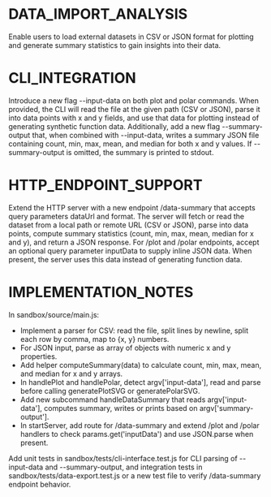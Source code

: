 # DATA_IMPORT_ANALYSIS

Enable users to load external datasets in CSV or JSON format for plotting and generate summary statistics to gain insights into their data.

# CLI_INTEGRATION

Introduce a new flag --input-data <path> on both plot and polar commands. When provided, the CLI will read the file at the given path (CSV or JSON), parse it into data points with x and y fields, and use that data for plotting instead of generating synthetic function data. Additionally, add a new flag --summary-output <path> that, when combined with --input-data, writes a summary JSON file containing count, min, max, mean, and median for both x and y values. If --summary-output is omitted, the summary is printed to stdout.

# HTTP_ENDPOINT_SUPPORT

Extend the HTTP server with a new endpoint /data-summary that accepts query parameters dataUrl and format. The server will fetch or read the dataset from a local path or remote URL (CSV or JSON), parse into data points, compute summary statistics (count, min, max, mean, median for x and y), and return a JSON response. For /plot and /polar endpoints, accept an optional query parameter inputData to supply inline JSON data. When present, the server uses this data instead of generating function data.

# IMPLEMENTATION_NOTES

In sandbox/source/main.js:
- Implement a parser for CSV: read the file, split lines by newline, split each row by comma, map to {x, y} numbers.
- For JSON input, parse as array of objects with numeric x and y properties.
- Add helper computeSummary(data) to calculate count, min, max, mean, and median for x and y arrays.
- In handlePlot and handlePolar, detect argv['input-data'], read and parse before calling generatePlotSVG or generatePolarSVG.
- Add new subcommand handleDataSummary that reads argv['input-data'], computes summary, writes or prints based on argv['summary-output'].
- In startServer, add route for /data-summary and extend /plot and /polar handlers to check params.get('inputData') and use JSON.parse when present.

Add unit tests in sandbox/tests/cli-interface.test.js for CLI parsing of --input-data and --summary-output, and integration tests in sandbox/tests/data-export.test.js or a new test file to verify /data-summary endpoint behavior.
